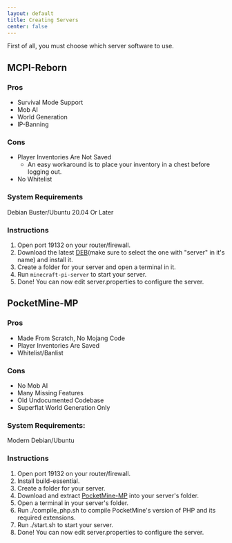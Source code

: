 ```yaml
---
layout: default
title: Creating Servers
center: false
---
```


First of all, you must choose which server software to use.

## MCPI-Reborn

### Pros
- Survival Mode Support
- Mob AI
- World Generation
- IP-Banning

### Cons
- Player Inventories Are Not Saved
  - An easy workaround is to place your inventory in a chest before logging out.
- No Whitelist

### System Requirements
Debian Buster/Ubuntu 20.04 Or Later

### Instructions
1. Open port 19132 on your router/firewall.
2. Download the latest [DEB](https://jenkins.thebrokenrail.com/job/minecraft-pi-reborn/job/master/lastSuccessfulBuild/artifact/out/deb/)(make sure to select the one with "server" in it's name) and install it.
3. Create a folder for your server and open a terminal in it.
4. Run ``minecraft-pi-server`` to start your server.
5. Done! You can now edit server.properties to configure the server.

## PocketMine-MP

### Pros
- Made From Scratch, No Mojang Code
- Player Inventories Are Saved
- Whitelist/Banlist

### Cons
- No Mob AI
- Many Missing Features
- Old Undocumented Codebase
- Superflat World Generation Only

### System Requirements:
Modern Debian/Ubuntu

### Instructions
1. Open port 19132 on your router/firewall.
2. Install build-essential.
3. Create a folder for your server.
4. Download and extract [PocketMine-MP](https://github.com/MCPI-Devs/PocketMine-MP/archive/thebrokenrail.zip) into your server's folder.
5. Open a terminal in your server's folder.
6. Run ./compile_php.sh to compile PocketMine's version of PHP and its required extensions.
7. Run ./start.sh to start your server.
8. Done! You can now edit server.properties to configure the server.
